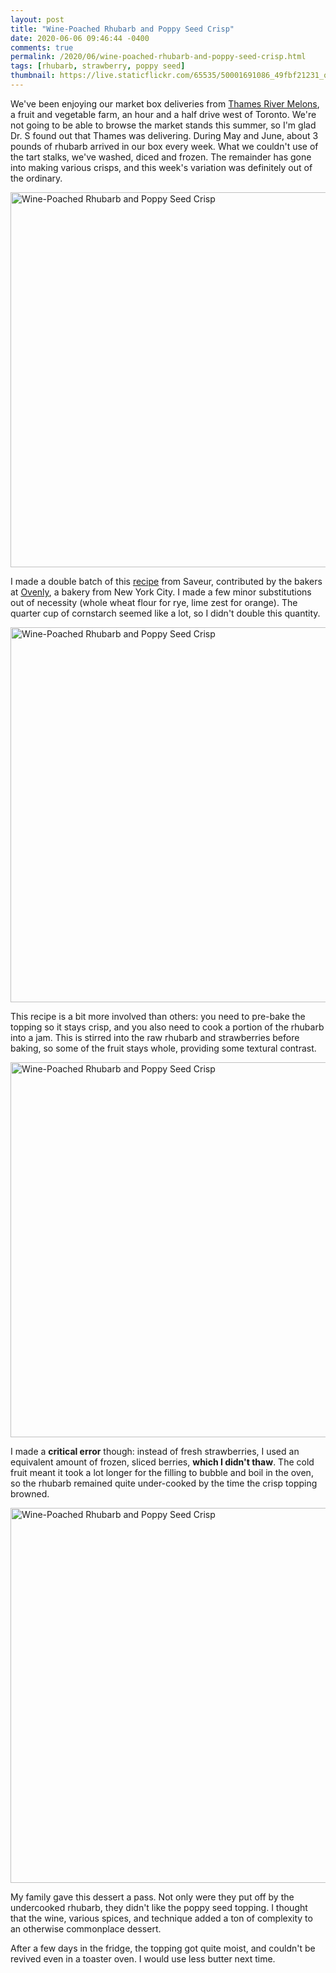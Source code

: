 ```yaml
---
layout: post
title: "Wine-Poached Rhubarb and Poppy Seed Crisp"
date: 2020-06-06 09:46:44 -0400
comments: true
permalink: /2020/06/wine-poached-rhubarb-and-poppy-seed-crisp.html
tags: [rhubarb, strawberry, poppy seed]
thumbnail: https://live.staticflickr.com/65535/50001691086_49fbf21231_q.jpg
---
```


We've been enjoying our market box deliveries from [Thames River Melons](https://www.thamesrivermelons.com/),
a fruit and vegetable farm, an hour and a half drive west of Toronto. We're not 
going to be able to browse the market stands this summer, so I'm glad Dr. S
found out that Thames was delivering. During May and June, about 3 pounds of 
rhubarb arrived in our box every week. What we couldn't use of the
tart stalks, we've washed, diced and frozen. The remainder has gone
into making various crisps, and this week's variation was definitely
out of the ordinary.

<a data-flickr-embed="true" href="https://www.flickr.com/photos/gnuf/50001691226/in/dateposted/" title="Wine-Poached Rhubarb and Poppy Seed Crisp"><img src="https://live.staticflickr.com/65535/50001691226_7430e132e0_c.jpg" width="800" height="600" alt="Wine-Poached Rhubarb and Poppy Seed Crisp"></a><script async src="//embedr.flickr.com/assets/client-code.js" charset="utf-8"></script>

I made a double batch of this 
[recipe](https://www.saveur.com/ovenly-wine-poached-rhubarb-poppy-seed-crisp/) from
Saveur, contributed by the bakers at [Ovenly](https://www.oven.ly/), a
bakery from New York City. I made a few minor substitutions out
of necessity (whole wheat flour for rye, lime zest for orange). The
quarter cup of cornstarch seemed like a lot, so I didn't double
this quantity.

<a data-flickr-embed="true" href="https://www.flickr.com/photos/gnuf/50001691086/in/dateposted/" title="Wine-Poached Rhubarb and Poppy Seed Crisp"><img src="https://live.staticflickr.com/65535/50001691086_49fbf21231_c.jpg" width="800" height="600" alt="Wine-Poached Rhubarb and Poppy Seed Crisp"></a><script async src="//embedr.flickr.com/assets/client-code.js" charset="utf-8"></script>

This recipe is a bit more involved than others: you need to pre-bake the
topping so it stays crisp, and you also need to cook a portion of the rhubarb
into a jam. This is stirred into the raw rhubarb and strawberries before
baking, so some of the fruit stays whole, providing some textural contrast.

<a data-flickr-embed="true" href="https://www.flickr.com/photos/gnuf/50001166253/in/photostream/" title="Wine-Poached Rhubarb and Poppy Seed Crisp"><img src="https://live.staticflickr.com/65535/50001166253_6c72ca7b00_c.jpg" width="800" height="600" alt="Wine-Poached Rhubarb and Poppy Seed Crisp"></a><script async src="//embedr.flickr.com/assets/client-code.js" charset="utf-8"></script>

I made a **critical error** though: instead of fresh strawberries, I used
an equivalent amount of frozen, sliced berries, **which I didn't thaw**.
The cold fruit meant it took a lot longer for the filling to bubble and boil
in the oven, so the rhubarb remained quite under-cooked by the time the
crisp topping browned.

<a data-flickr-embed="true" href="https://www.flickr.com/photos/gnuf/50001690731/in/photostream/" title="Wine-Poached Rhubarb and Poppy Seed Crisp"><img src="https://live.staticflickr.com/65535/50001690731_651a887a3c_c.jpg" width="800" height="600" alt="Wine-Poached Rhubarb and Poppy Seed Crisp"></a><script async src="//embedr.flickr.com/assets/client-code.js" charset="utf-8"></script>

My family gave this dessert a pass. Not only were they put off by
the undercooked rhubarb, they didn't like the poppy seed topping.
I thought that the wine, various spices, and technique added a ton
of complexity to an otherwise commonplace dessert.

After a few days in the fridge, the topping got quite moist, and
couldn't be revived even in a toaster oven. I would use less butter
next time.

